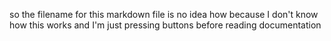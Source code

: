 ---
---

so the filename for this markdown file is no idea how because I don\'t know how this works and I\'m just pressing buttons before reading documentation
